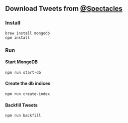 ## Download Tweets from [@Spectacles](https://twitter.com/Spectacles)

### Install

```
brew install mongodb
npm install
```

### Run

#### Start MongoDB

```
npm run start-db
```

#### Create the db indices

```
npm run create-index
```

#### Backfill Tweets

```
npm run backfill
```
